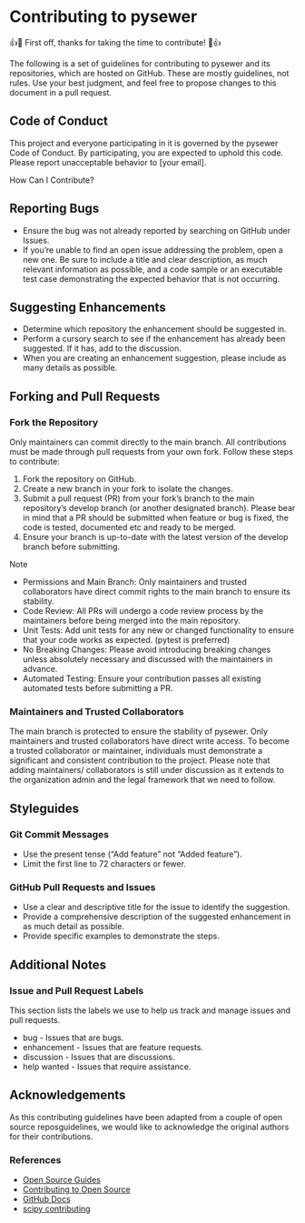 # Contributing to pysewer

👍🎉 First off, thanks for taking the time to contribute! 🎉👍

The following is a set of guidelines for contributing to pysewer and its repositories, which are hosted on GitHub. These are mostly guidelines, not rules. Use your best judgment, and feel free to propose changes to this document in a pull request.

## Code of Conduct

This project and everyone participating in it is governed by the pysewer Code of Conduct. By participating, you are expected to uphold this code. Please report unacceptable behavior to [your email].

How Can I Contribute?

## Reporting Bugs

- Ensure the bug was not already reported by searching on GitHub under Issues.
- If you’re unable to find an open issue addressing the problem, open a new one. Be sure to include a title and clear description, as much relevant information as possible, and a code sample or an executable test case demonstrating the expected behavior that is not occurring.

## Suggesting Enhancements

- Determine which repository the enhancement should be suggested in.
- Perform a cursory search to see if the enhancement has already been suggested. If it has, add to the discussion.
- When you are creating an enhancement suggestion, please include as many details as possible.

## Forking and Pull Requests

### Fork the Repository

Only maintainers can commit directly to the main branch. All contributions must be made through pull requests from your own fork. Follow these steps to contribute:

  1. Fork the repository on GitHub.
  2. Create a new branch in your fork to isolate the changes.
  3. Submit a pull request (PR) from your fork’s branch to the main repository’s develop branch (or another designated branch). Please bear in mind that a PR should be submitted when feature or bug is fixed, the code is tested, documented etc and ready to be merged.
  4. Ensure your branch is up-to-date with the latest version of the develop branch before submitting.

> [!NOTE]  
>
> - Permissions and Main Branch: Only maintainers and trusted collaborators have direct commit rights to the main branch to ensure its stability.  
> - Code Review: All PRs will undergo a code review process by the maintainers before being merged into the main repository.
> - Unit Tests: Add unit tests for any new or changed functionality to ensure that your code works as expected. (pytest is preferred)
> - No Breaking Changes: Please avoid introducing breaking changes unless absolutely necessary and discussed with the maintainers in advance.
> - Automated Testing: Ensure your contribution passes all existing automated tests before submitting a PR.

### Maintainers and Trusted Collaborators

The main branch is protected to ensure the stability of pysewer. Only maintainers and trusted collaborators have direct write access. To become a trusted collaborator or maintainer, individuals must demonstrate a significant and consistent contribution to the project. Please note that adding maintainers/ collaborators is still under discussion as it extends to the organization admin and the legal framework that we need to follow.


## Styleguides

### Git Commit Messages

- Use the present tense (“Add feature” not “Added feature”).
- Limit the first line to 72 characters or fewer.

### GitHub Pull Requests and Issues

- Use a clear and descriptive title for the issue to identify the suggestion.
- Provide a comprehensive description of the suggested enhancement in as much detail as possible.
- Provide specific examples to demonstrate the steps.

## Additional Notes

### Issue and Pull Request Labels

This section lists the labels we use to help us track and manage issues and pull requests.

- bug - Issues that are bugs.
- enhancement - Issues that are feature requests.
- discussion - Issues that are discussions.
- help wanted - Issues that require assistance.

## Acknowledgements

As this contributing guidelines have been adapted from a couple of open source reposguidelines, we would like to acknowledge the original authors for their contributions.

### References

- [Open Source Guides](https://opensource.guide/)
- [Contributing to Open Source](https://opensource.com/article/19/7/how-to-contribute-to-open-source)
- [GitHub Docs](https://docs.github.com/en/communities/setting-up-your-project-for-healthy-contributions/adding-a-code-of-conduct-to-your-project)
- [scipy contributing](https://github.com/scipy/scipy/blob/a06de4e129fbd45e3367f1f86d84ce7ef580da93/CONTRIBUTING.rst)
